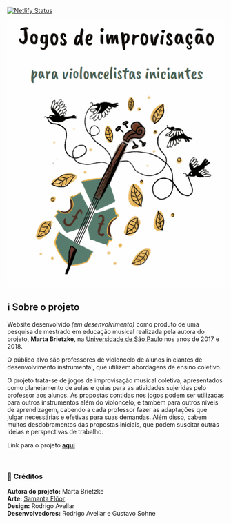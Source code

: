 [![Netlify Status](https://api.netlify.com/api/v1/badges/788f39bc-72ba-4f5f-99b2-53466fcd12be/deploy-status)](https://app.netlify.com/sites/martabrietzke/deploys)

<p align="center">
  <img src="src/assets/images/img-readme.png" style="background: white" alt="Jogos de improvisação">
</p>

## :information_source: **Sobre o projeto**

Website desenvolvido _(em desenvolvimento)_ como produto de uma pesquisa de mestrado em educação musical realizada pela autora do projeto, **Marta Brietzke**, na [Universidade de São Paulo](https://www5.usp.br/) nos anos de 2017 e 2018.

O público alvo são professores de violoncelo de alunos iniciantes de desenvolvimento instrumental, que utilizem abordagens de ensino coletivo.

O projeto trata-se de jogos de improvisação musical coletiva, apresentados como planejamento de aulas e guias para as atividades sujeridas pelo professor aos alunos.
As propostas contidas nos jogos podem ser utilizadas para outros instrumentos além do violoncelo, e também para outros níveis de aprendizagem, cabendo a cada professor fazer as adaptações que julgar necessárias e efetivas para suas demandas. Além disso, cabem muitos desdobramentos das propostas iniciais, que podem suscitar outras ideias e perspectivas de trabalho.

Link para o projeto **<a target="_blank" href="https://martabrietzke.netlify.app/">aqui</a>**

<br />

### :page_facing_up: Créditos

**Autora do projeto:** Marta Brietzke <br/>
**Arte:** <a target="__blank" href="https://www.samantafloor.com.br/">Samanta Flôor</a> <br/>
**Design:** Rodrigo Avellar <br/>
**Desenvolvedores:** Rodrigo Avellar e Gustavo Sohne<br/>
